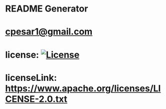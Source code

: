 # README Generator
  # cpesar1@gmail.com
  # license: [![License](https://img.shields.io/badge/License-Apache%202.0-blue.svg)](https://opensource.org/licenses/Apache-2.0)
  # licenseLink: https://www.apache.org/licenses/LICENSE-2.0.txt

